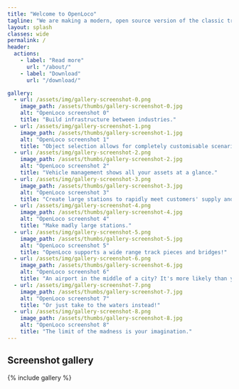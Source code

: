 ```yaml
---
title: "Welcome to OpenLoco"
tagline: "We are making a modern, open source version of the classic transport simulation game *Chris Sawyer's Locomotion* by reimplementing it in C++."
layout: splash
classes: wide
permalink: /
header:
  actions:
    - label: "Read more"
      url: "/about/"
    - label: "Download"
      url: "/download/"

gallery:
  - url: /assets/img/gallery-screenshot-0.png
    image_path: /assets/thumbs/gallery-screenshot-0.jpg
    alt: "OpenLoco screenshot 0"
    title: "Build infrastructure between industries."
  - url: /assets/img/gallery-screenshot-1.png
    image_path: /assets/thumbs/gallery-screenshot-1.jpg
    alt: "OpenLoco screenshot 1"
    title: "Object selection allows for completely customisable scenarios, even in-game."
  - url: /assets/img/gallery-screenshot-2.png
    image_path: /assets/thumbs/gallery-screenshot-2.jpg
    alt: "OpenLoco screenshot 2"
    title: "Vehicle management shows all your assets at a glance."
  - url: /assets/img/gallery-screenshot-3.png
    image_path: /assets/thumbs/gallery-screenshot-3.jpg
    alt: "OpenLoco screenshot 3"
    title: "Create large stations to rapidly meet customers' supply and demand."
  - url: /assets/img/gallery-screenshot-4.png
    image_path: /assets/thumbs/gallery-screenshot-4.jpg
    alt: "OpenLoco screenshot 4"
    title: "Make madly large stations."
  - url: /assets/img/gallery-screenshot-5.png
    image_path: /assets/thumbs/gallery-screenshot-5.jpg
    alt: "OpenLoco screenshot 5"
    title: "OpenLoco supports a wide range track pieces and bridges!"
  - url: /assets/img/gallery-screenshot-6.png
    image_path: /assets/thumbs/gallery-screenshot-6.jpg
    alt: "OpenLoco screenshot 6"
    title: "An airport in the middle of a city? It's more likely than you think..."
  - url: /assets/img/gallery-screenshot-7.png
    image_path: /assets/thumbs/gallery-screenshot-7.jpg
    alt: "OpenLoco screenshot 7"
    title: "Or just take to the waters instead!"
  - url: /assets/img/gallery-screenshot-8.png
    image_path: /assets/thumbs/gallery-screenshot-8.jpg
    alt: "OpenLoco screenshot 8"
    title: "The limit of the madness is your imagination."
---
```


## Screenshot gallery

{% include gallery %}
